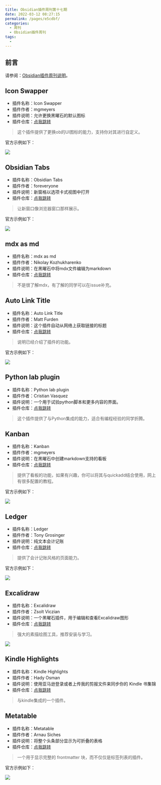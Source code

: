 ```yaml
---
title: Obsidian插件周刊第十七期
date: 2022-03-12 08:27:15
permalink: /pages/e5cdbf/
categories:
  - 周刊
  - Obsidian插件周刊
tags:
  - 
---
```


## 前言

请参阅：[Obsidian插件周刊说明](https://wiki.eryajf.net/pages/bcc523/)。

## Icon Swapper

- 插件名称：Icon Swapper
- 插件作者：mgmeyers
- 插件说明：允许更换黑曜石的默认图标
- 插件仓库：[点我跳转](https://github.com/mgmeyers/obsidian-icon-swapper)

>这个插件提供了更换ob的UI图标的能力，支持你对其进行自定义。

官方示例如下：

![](http://t.eryajf.net/imgs/2022/01/74c63f250a88161c.png)

## Obsidian Tabs

- 插件名称：Obsidian Tabs
- 插件作者：foreveryone
- 插件说明：新窗格以选项卡式视图中打开
- 插件仓库：[点我跳转](https://github.com/gitobsidiantutorial/obsidian-tabs)

>让新窗口像浏览器窗口那样展示。

官方示例如下： 

![](http://t.eryajf.net/imgs/2022/01/6234b73a56967cca.webp)

## mdx as md

- 插件名称：mdx as md
- 插件作者：Nikolay Kozhukharenko
- 插件说明：在黑曜石中将mdx文件编辑为markdown
- 插件仓库：[点我跳转](https://github.com/mkozhukharenko/mdx-as-md-obsidian)

>不是很了解mdx，有了解的同学可以在issue补充。

## Auto Link Title

- 插件名称：Auto Link Title
- 插件作者：Matt Furden
- 插件说明：这个插件自动从网络上获取链接的标题
- 插件仓库：[点我跳转](https://github.com/zolrath/obsidian-auto-link-title)

>说明已经介绍了插件的功能。

官方示例如下： 

![](http://t.eryajf.net/imgs/2022/01/e7310ac01765c159.gif)

## Python lab plugin

- 插件名称：Python lab plugin
- 插件作者：Cristian Vasquez
- 插件说明：一个用于试验python脚本和更多内容的界面。
- 插件仓库：[点我跳转](https://github.com/cristianvasquez/obsidian-lab)

>这个插件提供了与Python集成的能力，适合有编程经验的同学折腾。

## Kanban

- 插件名称：Kanban
- 插件作者：mgmeyers
- 插件说明：在黑曜石中创建markdown支持的看板
- 插件仓库：[点我跳转](https://github.com/mgmeyers/obsidian-kanban)

>提供了看板的功能，如果有兴趣，你可以将其与quickadd结合使用，网上有很多配置的教程。

官方示例如下： 

![](http://t.eryajf.net/imgs/2022/01/083bf9166cc0c3a9.png)

## Ledger

- 插件名称：Ledger
- 插件作者：Tony Grosinger
- 插件说明：纯文本会计记账
- 插件仓库：[点我跳转](https://github.com/tgrosinger/ledger-obsidian)

>提供了会计记账风格的页面能力。

官方示例如下： 

![](http://t.eryajf.net/imgs/2022/01/40c40d488c6bb16d.gif)

## Excalidraw

- 插件名称：Excalidraw
- 插件作者：Zsolt Viczian
- 插件说明：一个黑曜石插件，用于编辑和查看Excalidraw图形
- 插件仓库：[点我跳转](https://github.com/zsviczian/obsidian-excalidraw-plugin)

>强大的素描绘图工具，推荐安装与学习。

![](http://t.eryajf.net/imgs/2022/01/db966bad96837875.png)

## Kindle Highlights

- 插件名称：Kindle Highlights
- 插件作者：Hady Osman
- 插件说明：使用亚马逊登录或者上传我的剪报文件来同步你的 Kindle 书集锦
- 插件仓库：[点我跳转](https://github.com/hadynz/obsidian-kindle-plugin)

>与kindle集成的一个插件。

## Metatable

- 插件名称：Metatable
- 插件作者：Arnau Siches
- 插件说明：将整个头条部分显示为可折叠的表格
- 插件仓库：[点我跳转](https://github.com/arnau/obsidian-metatable)

>一个用于显示完整的 frontmatter 块，而不仅仅是标签列表的插件。

官方示例如下： 

![](http://t.eryajf.net/imgs/2022/01/0bdb6b7603008af3.png)

